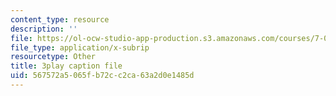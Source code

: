```yaml
---
content_type: resource
description: ''
file: https://ol-ocw-studio-app-production.s3.amazonaws.com/courses/7-016-introductory-biology-fall-2018/567572a5065fb72cc2ca63a2d0e1485d_iz7rWK5cqjE.srt
file_type: application/x-subrip
resourcetype: Other
title: 3play caption file
uid: 567572a5-065f-b72c-c2ca-63a2d0e1485d
---
```

